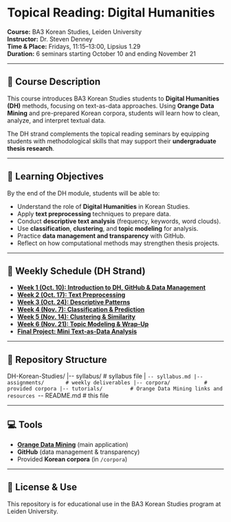 # Topical Reading: Digital Humanities  
**Course:** BA3 Korean Studies, Leiden University  
**Instructor:** Dr. Steven Denney  
**Time & Place:** Fridays, 11:15–13:00, Lipsius 1.29  
**Duration:** 6 seminars starting October 10 and ending November 21

---

## 🎯 Course Description
This course introduces BA3 Korean Studies students to **Digital Humanities (DH)** methods, focusing on text-as-data approaches. Using **Orange Data Mining** and pre-prepared Korean corpora, students will learn how to clean, analyze, and interpret textual data.  

The DH strand complements the topical reading seminars by equipping students with methodological skills that may support their **undergraduate thesis research**.

---

## 📘 Learning Objectives
By the end of the DH module, students will be able to:
- Understand the role of **Digital Humanities** in Korean Studies.  
- Apply **text preprocessing** techniques to prepare data.  
- Conduct **descriptive text analysis** (frequency, keywords, word clouds).  
- Use **classification**, **clustering**, and **topic modeling** for analysis.  
- Practice **data management and transparency** with GitHub.  
- Reflect on how computational methods may strengthen thesis projects.  

---

## 📅 Weekly Schedule (DH Strand)
- **[Week 1 (Oct. 10): Introduction to DH, GitHub & Data Management](assignments/week01-deliverable.md)**  
- **[Week 2 (Oct. 17): Text Preprocessing](assignments/week02-deliverable.md)**  
- **[Week 3 (Oct. 24): Descriptive Patterns](assignments/week03-deliverable.md)**  
- **[Week 4 (Nov. 7): Classification & Prediction](assignments/week04-deliverable.md)**  
- **[Week 5 (Nov. 14): Clustering & Similarity](assignments/week05-deliverable.md)**  
- **[Week 6 (Nov. 21): Topic Modeling & Wrap-Up](assignments/week06-deliverable.md)**  
- **[Final Project: Mini Text-as-Data Analysis](assignments/final-project.md)**  

---

## 📂 Repository Structure

DH-Korean-Studies/
|-- syllabus/          # syllabus file
|   `-- syllabus.md
|-- assignments/       # weekly deliverables
|-- corpora/           # provided corpora
|-- tutorials/         # Orange Data Mining links and resources
`-- README.md          # this file

---

## 💻 Tools
- **[Orange Data Mining](https://orangedatamining.com/)** (main application)  
- **GitHub** (data management & transparency)  
- Provided **Korean corpora** (in `/corpora`)  

---

## 📜 License & Use
This repository is for educational use in the BA3 Korean Studies program at Leiden University.
